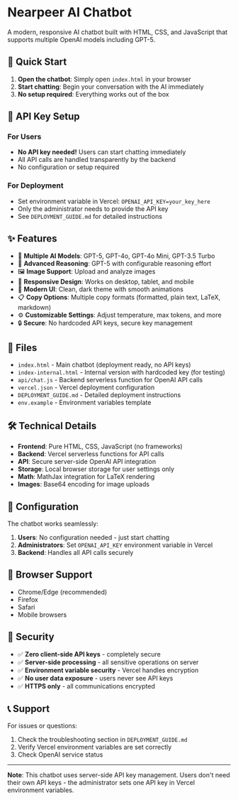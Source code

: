 # Nearpeer AI Chatbot

A modern, responsive AI chatbot built with HTML, CSS, and JavaScript that supports multiple OpenAI models including GPT-5.

## 🚀 Quick Start

1. **Open the chatbot**: Simply open `index.html` in your browser
2. **Start chatting**: Begin your conversation with the AI immediately
3. **No setup required**: Everything works out of the box

## 🔑 API Key Setup

### For Users
- **No API key needed!** Users can start chatting immediately
- All API calls are handled transparently by the backend
- No configuration or setup required

### For Deployment
- Set environment variable in Vercel: `OPENAI_API_KEY=your_key_here`
- Only the administrator needs to provide the API key
- See `DEPLOYMENT_GUIDE.md` for detailed instructions

## ✨ Features

- 🤖 **Multiple AI Models**: GPT-5, GPT-4o, GPT-4o Mini, GPT-3.5 Turbo
- 🧠 **Advanced Reasoning**: GPT-5 with configurable reasoning effort
- 🖼️ **Image Support**: Upload and analyze images
- 📱 **Responsive Design**: Works on desktop, tablet, and mobile
- 🎨 **Modern UI**: Clean, dark theme with smooth animations
- 📋 **Copy Options**: Multiple copy formats (formatted, plain text, LaTeX, markdown)
- ⚙️ **Customizable Settings**: Adjust temperature, max tokens, and more
- 🔒 **Secure**: No hardcoded API keys, secure key management

## 📁 Files

- `index.html` - Main chatbot (deployment ready, no API keys)
- `index-internal.html` - Internal version with hardcoded key (for testing)
- `api/chat.js` - Backend serverless function for OpenAI API calls
- `vercel.json` - Vercel deployment configuration
- `DEPLOYMENT_GUIDE.md` - Detailed deployment instructions
- `env.example` - Environment variables template

## 🛠️ Technical Details

- **Frontend**: Pure HTML, CSS, JavaScript (no frameworks)
- **Backend**: Vercel serverless functions for API calls
- **API**: Secure server-side OpenAI API integration
- **Storage**: Local browser storage for user settings only
- **Math**: MathJax integration for LaTeX rendering
- **Images**: Base64 encoding for image uploads

## 🔧 Configuration

The chatbot works seamlessly:
1. **Users**: No configuration needed - just start chatting
2. **Administrators**: Set `OPENAI_API_KEY` environment variable in Vercel
3. **Backend**: Handles all API calls securely

## 📱 Browser Support

- Chrome/Edge (recommended)
- Firefox
- Safari
- Mobile browsers

## 🚨 Security

- ✅ **Zero client-side API keys** - completely secure
- ✅ **Server-side processing** - all sensitive operations on server
- ✅ **Environment variable security** - Vercel handles encryption
- ✅ **No user data exposure** - users never see API keys
- ✅ **HTTPS only** - all communications encrypted

## 📞 Support

For issues or questions:
1. Check the troubleshooting section in `DEPLOYMENT_GUIDE.md`
2. Verify Vercel environment variables are set correctly
3. Check OpenAI service status

---

**Note**: This chatbot uses server-side API key management. Users don't need their own API keys - the administrator sets one API key in Vercel environment variables.
